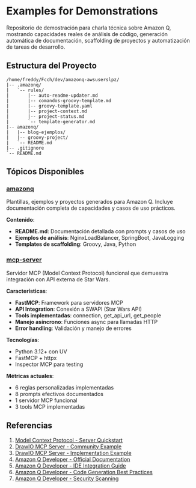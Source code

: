 # Examples for Demonstrations

Repositorio de demostración para charla técnica sobre Amazon Q, mostrando capacidades reales de análisis de código, generación automática de documentación, scaffolding de proyectos y automatización de tareas de desarrollo.

## Estructura del Proyecto

```
/home/freddy/Fcch/dev/amazonq-awsuserslpz/
|-- .amazonq/
|   `-- rules/
|       |-- auto-readme-updater.md
|       |-- comandos-groovy-template.md
|       |-- groovy-template.yaml
|       |-- project-context.md
|       |-- project-status.md
|       `-- template-generator.md
|-- amazonq/
|   |-- blog-ejemplos/
|   |-- groovy-project/
|   `-- README.md
|-- .gitignore
`-- README.md
```

## Tópicos Disponibles

### [amazonq](./amazonq/)

Plantillas, ejemplos y proyectos generados para Amazon Q. Incluye documentación completa de capacidades y casos de uso prácticos.

**Contenido**:

- **README.md**: Documentación detallada con prompts y casos de uso
- **Ejemplos de análisis**: NginxLoadBalancer, SpringBoot, JavaLogging
- **Templates de scaffolding**: Groovy, Java, Python

### [mcp-server](./mcp-server/)

Servidor MCP (Model Context Protocol) funcional que demuestra integración con API externa de Star Wars.

**Características**:

- **FastMCP**: Framework para servidores MCP
- **API Integration**: Conexión a SWAPI (Star Wars API)
- **Tools implementadas**: connection, get_api_url, get_people
- **Manejo asíncrono**: Funciones async para llamadas HTTP
- **Error handling**: Validación y manejo de errores

**Tecnologías**:

- Python 3.12+ con UV
- FastMCP + httpx
- Inspector MCP para testing

**Métricas actuales**:

- 6 reglas personalizadas implementadas
- 8 prompts efectivos documentados
- 1 servidor MCP funcional
- 3 tools MCP implementadas

## Referencias

1. [Model Context Protocol - Server Quickstart](https://modelcontextprotocol.io/quickstart/server)
2. [DrawIO MCP Server - Community Example](https://mcp.so/server/drawio-mcp-server/lgazo?tab=comments)
3. [DrawIO MCP Server - Implementation Example](https://github.com/lgazo/drawio-mcp-server/blob/main/docs/examples/example1.md)
4. [Amazon Q Developer - Official Documentation](https://docs.aws.amazon.com/amazonq/latest/qdeveloper-ug/)
5. [Amazon Q Developer - IDE Integration Guide](https://docs.aws.amazon.com/amazonq/latest/qdeveloper-ug/ide-integration.html)
6. [Amazon Q Developer - Code Generation Best Practices](https://docs.aws.amazon.com/amazonq/latest/qdeveloper-ug/code-generation.html)
7. [Amazon Q Developer - Security Scanning](https://docs.aws.amazon.com/amazonq/latest/qdeveloper-ug/security-scans.html)
